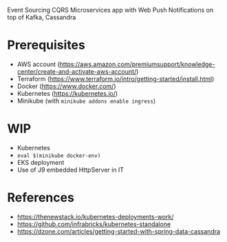Event Sourcing CQRS Microservices app with Web Push Notifications on top of Kafka, Cassandra 

# Prerequisites
- AWS account (https://aws.amazon.com/premiumsupport/knowledge-center/create-and-activate-aws-account/)
- Terraform (https://www.terraform.io/intro/getting-started/install.html)
- Docker (https://www.docker.com/)
- Kubernetes (https://kubernetes.io/)
- Minikube (with `minikube addons enable ingress`)

# WIP
- Kubernetes
- `eval $(minikube docker-env)`
- EKS deployment
- Use of J9 embedded HttpServer in IT

# References
- https://thenewstack.io/kubernetes-deployments-work/
- https://github.com/infrabricks/kubernetes-standalone
- https://dzone.com/articles/getting-started-with-spring-data-cassandra
